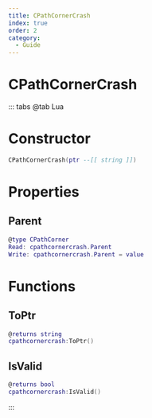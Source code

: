 ```yaml
---
title: CPathCornerCrash
index: true
order: 2
category:
  - Guide
---
```


# CPathCornerCrash

::: tabs
@tab Lua
# Constructor
```lua
CPathCornerCrash(ptr --[[ string ]])
```
# Properties
## Parent 
```lua
@type CPathCorner
Read: cpathcornercrash.Parent
Write: cpathcornercrash.Parent = value
```
# Functions
## ToPtr
```lua
@returns string
cpathcornercrash:ToPtr()
```
## IsValid
```lua
@returns bool
cpathcornercrash:IsValid()
```

:::